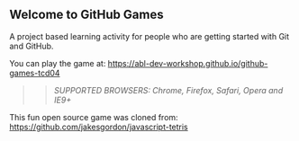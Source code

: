 ## Welcome to GitHub Games

A project based learning activity for people who are getting started with Git and GitHub.

You can play the game at: https://abl-dev-workshop.github.io/github-games-tcd04

>> _*SUPPORTED BROWSERS*: Chrome, Firefox, Safari, Opera and IE9+_

This fun open source game was cloned from: https://github.com/jakesgordon/javascript-tetris
